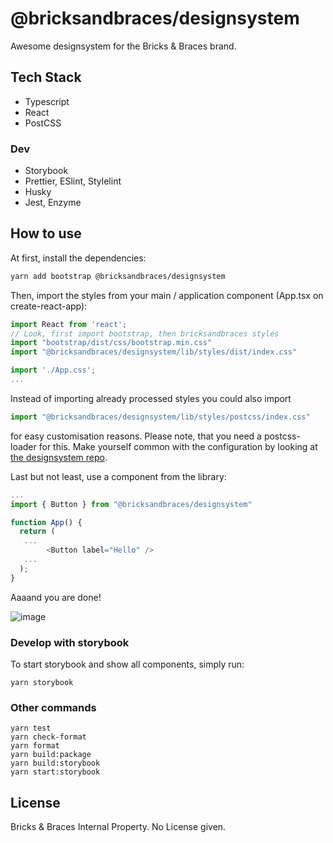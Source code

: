 # @bricksandbraces/designsystem

Awesome designsystem for the Bricks & Braces brand.

## Tech Stack

- Typescript
- React
- PostCSS

### Dev

- Storybook
- Prettier, ESlint, Stylelint
- Husky
- Jest, Enzyme

## How to use

At first, install the dependencies:

```bash
yarn add bootstrap @bricksandbraces/designsystem
```

Then, import the styles from your main / application component (App.tsx on create-react-app):

```javascript
import React from 'react';
// Look, first import bootstrap, then bricksandbraces styles
import "bootstrap/dist/css/bootstrap.min.css"
import "@bricksandbraces/designsystem/lib/styles/dist/index.css"

import './App.css';
...
```

Instead of importing already processed styles you could also import 

```javascript
import "@bricksandbraces/designsystem/lib/styles/postcss/index.css"
```

for easy customisation reasons. Please note, that you need a postcss-loader for this. Make yourself common with the configuration by looking at [the designsystem repo](https://github.com/bricksandbraces/designsystem).

Last but not least, use a component from the library:

```javascript
...
import { Button } from "@bricksandbraces/designsystem"

function App() {
  return (
   ...
        <Button label="Hello" />
   ...
  );
}
```

Aaaand you are done! 

![image](https://user-images.githubusercontent.com/8998518/125286009-934f4500-e31b-11eb-94d7-4238b41b446f.png)


### Develop with storybook

To start storybook and show all components, simply run:

```
yarn storybook
```

### Other commands

```
yarn test
yarn check-format
yarn format
yarn build:package
yarn build:storybook
yarn start:storybook
```

## License

Bricks & Braces Internal Property. No License given.
